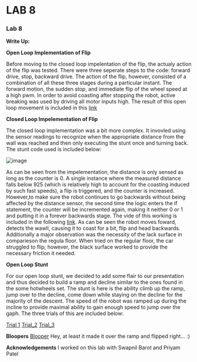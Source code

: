 # LAB 8
### Lab 8

**Write Up:** 

**Open Loop Implementation of Flip**

Before moving to the closed loop impelentation of the flip, the actualy action of the flip was tested. There were three seperate steps to the code: forward drive, stop, backward drive. The action of the flip, however, consisted of a combination of all these three stages during a particular instant. The forward motion, the sudden stop, and immediate flip of the wheel speed at a high pwm. In order to avoid coasting after stopping the robot, active breaking was used by driving all motor inputs high. The result of this open loop movement is included in this [link](https://youtu.be/1StS8apQ1rM)


**Closed Loop Impelementation of Flip**

The closed loop implementation was a bit more complex. It invovled using the sensor readings to recognize when the appropriate distance from the wall was reached and then only executing the stunt once and turning back. The stunt code used is included below: 

![image](https://user-images.githubusercontent.com/23284665/164588900-ea7fc988-9742-4bdf-85ad-949e5704b352.png)

As can be seen from the impelementation, the distance is only sensed as long as the counter is 0. A single instance where the measured distance falls below 925 (which is relatively high to account for the coasting induced by such fast speeds), a flip is triggered, and the counter is increased. However,to make sure the robot continues to go backwards without being affected by the distance sensor, the second time the logic enters the if statement, the counter will be incremented again, making it neither 0 or 1 and putting it in a forever backwards stage. The vide of this working is included in the following [link](https://www.youtube.com/embed/SpvhNd7bW58). As can be seen the robot moves foward, detects the wawll, causing it to coast for a bit, flip and head backwards. Additionally a major observation was the necessity of the lack surface in comparieson the regula floor. When tried on the regular floor, the car struggled to flip; however, the black surface worked to provide the necessary friction it needed. 

**Open Loop Stunt**

For our open loop stunt, we decided to add some flair to our presentation and thus decided to build a ramp and decline similar to the ones found in the some hotwheels set. The stunt is here is the ability climb up the ramp, jump over to the decline, come down while staying on the decline for the majority of the descent. The speed of the robot was ramped up during the incline to provide maximal ability to gain enough speed to jump over the gaph. The three trials of this are included below:

[Trial 1](https://www.youtube.com/shorts/kTHjQ0wkGlM)
[Trial_2](https://www.youtube.com/shorts/gtQZkKfpIMI)
[Trial_3](https://www.youtube.com/shorts/V9A9JLMGVGo) 


**Bloopers**
[Blooper](https://youtube.com/shorts/-GQfIVtlC3A?feature=share)
Hey, at least it made it over the ramp and flipped right... :)

**Acknowledgements**
I worked on this lab with Swapnil Barot and Priyam Patel

